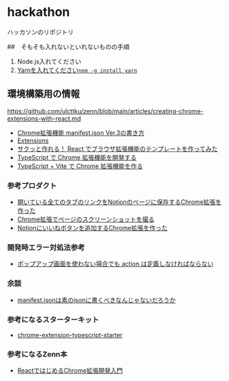 # hackathon
ハッカソンのリポジトリ

##　そもそも入れないといれないものの手順
1. Node.js入れてください
2. [Yarnを入れてください`npm -g install yarn`](https://qiita.com/kurararara/items/21c70c4adfd3bb323412)


## 環境構築用の情報
https://github.com/ulcttku/zenn/blob/main/articles/creating-chrome-extensions-with-react.md

- [Chrome拡張機能 manifest.json Ver.3の書き方](https://qiita.com/shiro1212/items/12f0a767494a7b2ab0b3)
- [Extensions](https://developer.chrome.com/docs/extensions/)
- [サクッと作れる！ React でブラウザ拡張機能のテンプレートを作ってみた](https://zenn.dev/sota_yamaguchi/articles/6e70026e1465e4)
- [TypeScript で Chrome 拡張機能を開発する](https://tech.revcomm.co.jp/build-chrome-extension-with-typescript)
- [TypeScript + Vite で Chrome 拡張機能を作る](https://zenn.dev/hamakou108/articles/6fec7a13d0f857)

### 参考プロダクト
- [開いている全てのタブのリンクをNotionのページに保存するChrome拡張を作った](https://zenn.dev/eic/articles/8731472a4d0d4b)
- [Chrome拡張でページのスクリーンショットを撮る](https://zenn.dev/kakkoyakakko/articles/54fe29dc3751b9)
- [Notionにいいねボタンを追加するChrome拡張を作った](https://zenn.dev/fujikky/articles/4e1471cd79ded9)

### 開発時エラー対処法参考
- [ポップアップ画面を使わない場合でも action は定義しなければならない](https://zenn.dev/dotdotdot/articles/c584e2a5c798f0)

### 余談
- [manifest.jsonは素のjsonに書くべきなんじゃないだろうか](https://crxjs.dev/vite-plugin/getting-started/react/create-project)

### 参考になるスターターキット
- [chrome-extension-typescript-starter](https://github.com/chibat/chrome-extension-typescript-starter)

### 参考になるZenn本
- [ReactではじめるChrome拡張開発入門](https://zenn.dev/alvinvin/books/chrome_extension)
